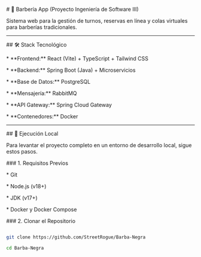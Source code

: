 \# 💈 Barbería App (Proyecto Ingeniería de Software III)



Sistema web para la gestión de turnos, reservas en línea y colas virtuales para barberías tradicionales.



---



\## 🛠️ Stack Tecnológico



\* \*\*Frontend:\*\* React (Vite) + TypeScript + Tailwind CSS

\* \*\*Backend:\*\* Spring Boot (Java) + Microservicios

\* \*\*Base de Datos:\*\* PostgreSQL

\* \*\*Mensajería:\*\* RabbitMQ

\* \*\*API Gateway:\*\* Spring Cloud Gateway

\* \*\*Contenedores:\*\* Docker



---



\## 🚀 Ejecución Local



Para levantar el proyecto completo en un entorno de desarrollo local, sigue estos pasos.



\### 1. Requisitos Previos



\* Git

\* Node.js (v18+)

\* JDK (v17+)

\* Docker y Docker Compose



\### 2. Clonar el Repositorio



```bash

git clone https://github.com/StreetRogue/Barba-Negra

cd Barba-Negra


